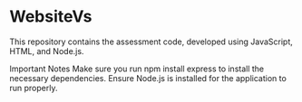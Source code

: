 # WebsiteVs
This repository contains the assessment code, developed using JavaScript, HTML, and Node.js.

Important Notes
Make sure you run npm install express to install the necessary dependencies.
Ensure Node.js is installed for the application to run properly.
